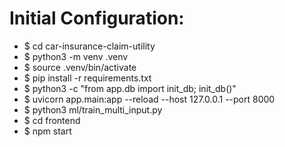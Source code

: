 # Initial Configuration:

- $ cd car-insurance-claim-utility
- $ python3 -m venv .venv
- $ source .venv/bin/activate
- $ pip install -r requirements.txt
- $ python3 -c "from app.db import init_db; init_db()"
- $ uvicorn app.main:app --reload --host 127.0.0.1 --port 8000
- $ python3 ml/train_multi_input.py
- $ cd frontend
- $ npm start
